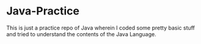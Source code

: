 # Java-Practice
This is just a practice repo of Java wherein I coded some pretty basic stuff and tried to understand the contents of the Java Language.
